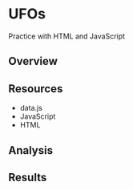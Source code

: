 # UFOs
Practice with HTML and JavaScript


## Overview

## Resources
* data.js
* JavaScript
* HTML

## Analysis

## Results
